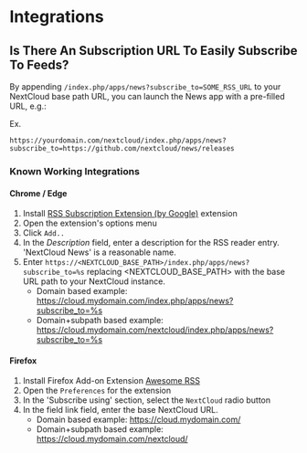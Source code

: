 # Integrations

## Is There An Subscription URL To Easily Subscribe To Feeds?

By appending `/index.php/apps/news?subscribe_to=SOME_RSS_URL` to your NextCloud base path URL, you can launch the News app with a pre-filled URL, e.g.:

Ex.

    https://yourdomain.com/nextcloud/index.php/apps/news?subscribe_to=https://github.com/nextcloud/news/releases

### Known Working Integrations

#### Chrome / Edge

1. Install [RSS Subscription Extension (by Google)](https://chrome.google.com/webstore/detail/rss-subscription-extensio/nlbjncdgjeocebhnmkbbbdekmmmcbfjd) extension
1. Open the extension's options menu
1. Click `Add..`
1. In the *Description* field, enter a description for the RSS reader entry. 'NextCloud News' is a reasonable name.
1. Enter `https://<NEXTCLOUD_BASE_PATH>/index.php/apps/news?subscribe_to=%s` replacing &lt;NEXTCLOUD_BASE_PATH&gt; with the base URL path to your NextCloud instance.
    * Domain based example: <https://cloud.mydomain.com/index.php/apps/news?subscribe_to=%s>
    * Domain+subpath based example: <https://cloud.mydomain.com/nextcloud/index.php/apps/news?subscribe_to=%s>

#### Firefox

1. Install Firefox Add-on Extension [Awesome RSS](https://addons.mozilla.org/en-US/firefox/addon/awesome-rss/)
1. Open the `Preferences` for the extension
1. In the 'Subscribe using' section, select the `NextCloud` radio button
1. In the field link field, enter the base NextCloud URL.
    * Domain based example: <https://cloud.mydomain.com/>
    * Domain+subpath based example: <https://cloud.mydomain.com/nextcloud/>
